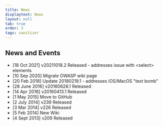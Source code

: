 ```yaml
---
title: News
displaytext: News
layout: null
tab: true
order: 3
tags: sanitizer
---
```


## News and Events
- [18 Oct 2021] v20211018.2 Released - addresses issue with &lt;select&gt; elements
- [10 Sep 2020] Migrate OWASP wiki page
- [20 Feb 2018] Update 20180219.1 - addresses iOS/MacOS "text bomb"
- [28 June 2016] v20160628.1 Released
- [14 Apr 2016] v20160413.1 Released
- [1 May 2015] Move to GitHub
- [2 July 2014] v239 Released
- [3 Mar 2014] v226 Released
- [5 Feb 2014] New Wiki
- [4 Sept 2013] v209 Released
